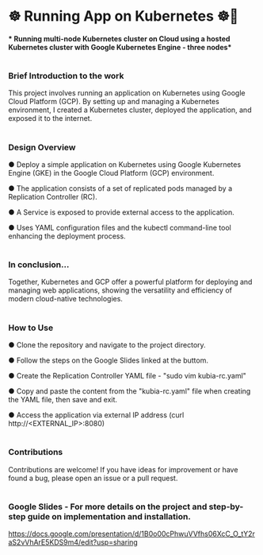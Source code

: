 # ☸ Running App on Kubernetes ☸️🐳

#### * Running multi-node Kubernetes cluster on Cloud using a hosted Kubernetes cluster with Google Kubernetes Engine  - three nodes*
#




### Brief Introduction to the work 
This project involves running an application on Kubernetes using Google Cloud Platform (GCP). By setting up and managing a Kubernetes environment, I created a Kubernetes cluster, deployed the application, and exposed it to the internet.
#

### Design Overview 
●  Deploy a simple application on Kubernetes using Google Kubernetes Engine (GKE) in the Google Cloud Platform (GCP) environment. 

● The application consists of a set of replicated pods managed by a Replication Controller (RC). 

● A Service is exposed to provide external access to the application.

● Uses YAML configuration files and the kubectl command-line tool enhancing the deployment process.

#


### In conclusion...
Together, Kubernetes and GCP offer a powerful platform for deploying and managing web applications, showing the versatility and efficiency of modern cloud-native technologies.

#


### How to Use
● Clone the repository and navigate to the project directory.

● Follow the steps on the Google Slides linked at the buttom.  

● Create the Replication Controller YAML file - "sudo vim kubia-rc.yaml"

● Copy and paste the content from the "kubia-rc.yaml" file when creating the YAML file, then save and exit. 

● Access the application via external IP address (curl http://<EXTERNAL_IP>:8080)

#

### Contributions
Contributions are welcome! If you have ideas for improvement or have found a bug, please open an issue or a pull request.

#
### Google Slides - For more details on the project and step-by-step guide on implementation and installation.  
https://docs.google.com/presentation/d/1B0o00cPhwuVVfhs06XcC_O_tY2raS2vVhArE5KDS9m4/edit?usp=sharing





